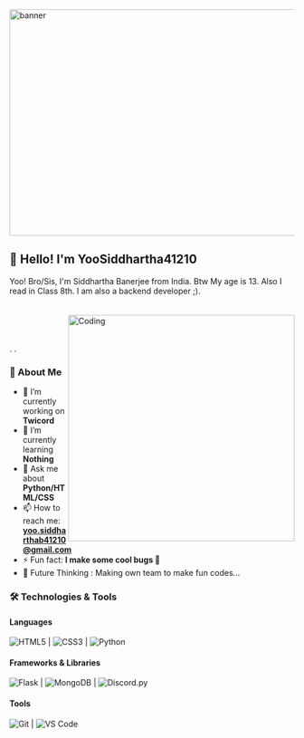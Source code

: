 <img align="center" alt="banner" width="900" height="400" src="https://cdnb.artstation.com/p/assets/images/images/037/650/865/original/aaron-j-charlie-background-gif.gif?1620933075">

<br>

## 👋 Hello! I'm YooSiddhartha41210

Yoo! Bro/Sis, I'm Siddhartha Banerjee from India. Btw My age is 13. Also I read in Class 8th. I am also a backend developer ;).
<br>
<br>
<br>
<img align="right" alt="Coding" width="400" src="https://user-images.githubusercontent.com/74038190/212749171-b84692a8-2b04-4e3b-93ca-ac14705da224.gif">
<br>
<br>
<br>
.
.
### 🚀 About Me

- 🔭 I’m currently working on **Twicord**
- 🌱 I’m currently learning **Nothing**
- 💬 Ask me about **Python/HTML/CSS**
- 📫 How to reach me: **yoo.siddharthab41210@gmail.com**
- ⚡ Fun fact: **I make some cool bugs 🐞**
- 🤔 Future Thinking : Making own team to make fun codes...
<!--- - 👯 I’m looking to collaborate on **[Project/Type of Projects** -->

### 🛠️ Technologies & Tools

#### Languages
![HTML5](https://img.shields.io/badge/HTML5-E34F26?style=for-the-badge&logo=html5&logoColor=white) | ![CSS3](https://img.shields.io/badge/CSS3-1572B6?style=for-the-badge&logo=css3&logoColor=white) | ![Python](https://img.shields.io/badge/Python-3776AB?style=for-the-badge&logo=python&logoColor=white)
<br>
#### Frameworks & Libraries
![Flask](https://img.shields.io/badge/Flask-000000?style=for-the-badge&logo=flask&logoColor=white) | ![MongoDB](https://img.shields.io/badge/MongoDB-47A248?style=for-the-badge&logo=mongodb&logoColor=white) | ![Discord.py](https://img.shields.io/badge/Discord.py-7289DA?style=for-the-badge&logo=discord&logoColor=white)

#### Tools
![Git](https://img.shields.io/badge/Git-F05032?style=for-the-badge&logo=git&logoColor=white) |  ![VS Code](https://img.shields.io/badge/VS%20Code-007ACC?style=for-the-badge&logo=visual-studio-code&logoColor=white)

</div>


